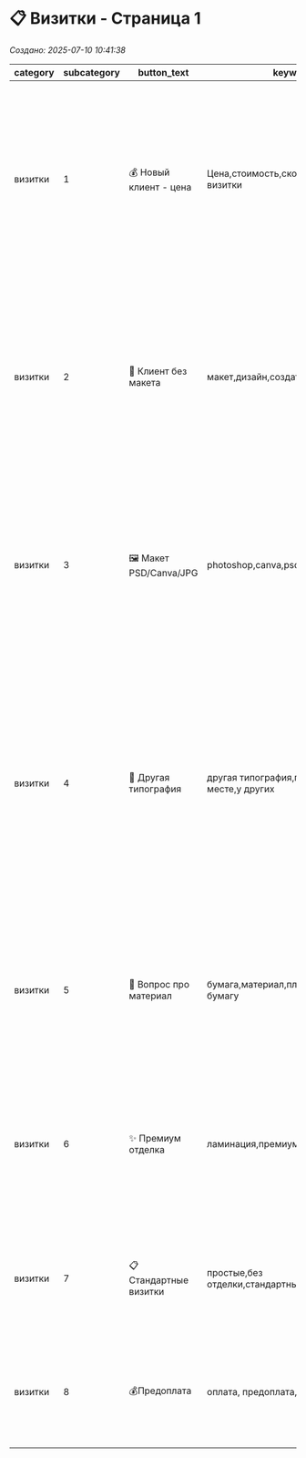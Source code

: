 # 📋 Визитки - Страница 1

*Создано: 2025-07-10 10:41:38*

| category | subcategory | button_text | keywords | answer_ukr | answer_rus | sort_order |
| --- | --- | --- | --- | --- | --- | --- |
| визитки | 1 | 💰 Новый клиент - цена | Цена,стоимость,сколько стоят,делаете визитки | ✅ Звісно! Використовуємо крейдований папір щільністю 350 г/м² — це стандарт якості для візиток: тримає форму, має чистий білий колір і  матову фактуру. <br><br>💰 96 шт за ⚡ 1-2 дні — 158 грн або 💰 1000 шт тиражем — 920 грн у тіж строки. <br><br>❓ Чи маєте готовий для друку макет? | ✅ Конечно! Используем мелованную бумагу плотностью 350 г/м² — это эталон качества для визиток: хорошо держит форму, чисто-белая, с матовой поверхностью.<br><br>💰 96 шт за ⚡ 1-2 дня — 158 грн или 💰 1000 шт — 920 грн в теже сроки.<br><br>❓ Есть ли у вас макет, готовый к печати? | 1 |
| визитки | 2 | 🎨 Клиент без макета | макет,дизайн,создать,нужна помощь | Створюємо професійні стильні макети: доопрацювання готового — близько 💰 200 грн, з нуля — від 💰 400 грн.<br>Макет залишається у вас 🔒 назавжди, оплачується тільки при першому замовленні! У PDF форматі — професійно, не як у Canva.<br><br>📁 Портфоліо: https://t.me/druk_portfolio | Создаем профессиональные стильные макеты: доработка готового — около 💰 200 грн, с нуля — от 💰 400 грн.<br>Макет остается у вас 🔒 навсегда, оплачивается только при первом заказе! В PDF формате — профессионально, не как в Canva.<br><br>📁 Портфолио: https://t.me/druk_portfolio | 2 |
| визитки | 3 | 🖼️ Макет PSD/Canva/JPG | photoshop,canva,psd,jpg | Відмінно, що макет є! PSD, Canva та Figma — класні програми для своїх завдань, але для першокласної поліграфії ми використовуємо 🎯 векторні формати — вони дають ідеальну якість при друці.<br><br>Переведемо ваш макет у професійний PDF/AI від  💰 200 грн, зберігши всі деталі. | Отлично, что макет есть!<br>PSD, Canva и Figma — классные программы для своих задач, но для первоклассной полиграфии мы используем 🎯 векторные форматы — они дают идеальное качество при печати.<br><br>Переведем ваш макет в профессиональный PDF/AI від 💰 200 грн, сохранив все детали. | 3 |
| визитки | 4 | 🏢 Другая типография | другая типография,печатали в другом месте,у других | 🤝 Розуміємо, і це чудово! Ми дуже цінуємо роботу колег.<br><br>Ми використовуємо інший підхід — відповідаємо за підсумкову якість на 💯%, тому віддаємо перевагу векторним файлам.<br>Можемо, звичайно, спробувати надрукувати і так, але тоді не зможемо гарантувати чіткість дрібних деталей та тексту.<br><br>Переведемо у вектор від 💰 200 грн — і результат буде бездоганним. | 🤝 Понимамаем, и это здорово! Мы очень ценим работу коллег.<br><br>Мы используем другой подход — отвечаем за итоговое качество на 💯%, поэтому предпочитаем работать с векторными исходниками.<br>Можем, конечно, попробовать напечатать и так, но тогда не сможем гарантировать четкость мелких деталей и текста. <br><br>Переведем в вектор от 💰 200 грн — и результат будет безупречным. | 4 |
| визитки | 5 | 📄 Вопрос про материал | бумага,материал,плотность,какую бумагу | Європейська крейдована матова 350г - супер-стандарт для будь-якого друку!<br><br>✨ Плюс 4 види ламінації: глянець, мат, софт тач, anti-scuff.<br>Також великий вибір дизайнерських картонів і варіантів виконання.<br><br>❓ Який ефект потрібен? | Европейская мелованная матовая 350г — супер-стандарт для любой печати!<br><br>✨ Плюс 4 вида ламинации: глянец, мат, софт тач, anti-scuff.<br>Также большой выбор дизайнерских картонов и вариантов исполнения.<br><br>❓ Какой эффект нужен? | 5 |
| визитки | 6 | ✨ Премиум отделка | ламинация,премиум,отделка,варианты | ✨ Є родзинка: дизайнерські картони, тиснення фольгою, білий тонер на темному, глянцевий лак на маті, каширування у 2-3 шари, фарбовані торці візитних карток.<br><br>Показати магію?<br><br>📁 Портфолио: https://t.me/druk_portfolio | ✨ Есть изюминка: дизайнерские картоны, тиснение фольгой, белый тонер на темном, глянцевый лак на мате, кашировка в 2-3 слоя, крашенные торцы визитных карточек.<br><br>Показать магию?<br><br>📁 Портфолио: https://t.me/druk_portfolio | 6 |
| визитки | 7 | 📋 Стандартные визитки | простые,без отделки,стандартные,обычные | ✅ Зрозуміло, класика теж прекрасна!<br>📎 Макет у PDF, CDR, AI або EPS можна кинути прямо сюди в чат.<br>Якщо кілька видів - 📝 додайте короткий опис кожного комплекту.<br>Зробимо красиво! | ✅ Понятно, классика тоже прекрасна!<br>📎 Макет в PDF, CDR, AI или EPS можно кинуть прямо сюда в чат.<br>Если несколько видов — 📝 добавьте короткое описание каждого комплекта.<br>Сделаем красиво! | 7 |
| визитки | 8 | 💰Предоплата | оплата, предоплата, деньги | 💳 Працюємо за передоплатою - це чесно і прозоро.<br>🤝 Такий підхід дає нам змогу використовувати перевірені матеріали та відповідати за результат. | 💳 Работаем по предоплате — это честно и прозрачно.<br>🤝 Такой подход позволяет нам использовать проверенные материалы и отвечать за результат. | 8 |
